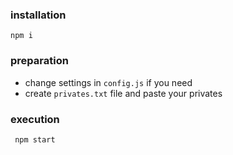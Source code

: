### installation
`npm i`

### preparation
- change settings in `config.js` if you need
- create `privates.txt` file and paste your privates

### execution
` npm start`